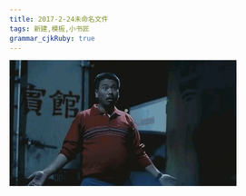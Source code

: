 ```yaml
---
title: 2017-2-24未命名文件 
tags: 新建,模板,小书匠
grammar_cjkRuby: true
---
```

![enter description here][1]


  [1]: https://www.github.com/7788jay/md/raw/master/QQ%E5%9B%BE%E7%89%8720161205154846.gif "QQ图片20161205154846.gif"